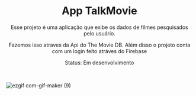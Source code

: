 <h1 align="center">App TalkMovie</h1>

<p align="center">Esse projeto é uma aplicação que exibe os dados de filmes pesquisados pelo usuário.</p>

<p align="center">Fazemos isso atraves da Api do The Movie DB. Além disso o projeto conta com um login feito atráves do Firebase</p>

<p align="center">Status: Em desenvolvimento</p>

<br>

<!-- GIF-->
![ezgif com-gif-maker (9)](https://user-images.githubusercontent.com/85464545/191320934-62870a61-b8df-40c3-9c96-27a2d2164e3c.gif)


